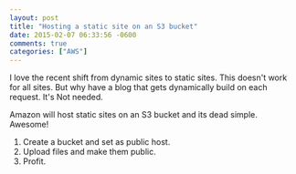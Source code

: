 ```yaml
---
layout: post
title: "Hosting a static site on an S3 bucket"
date: 2015-02-07 06:33:56 -0600
comments: true
categories: ["AWS"]
---
```


I love the recent shift from dynamic sites to static sites. This doesn't work for all sites. But why have a blog that gets dynamically build on each request.  It's Not needed.

Amazon will host static sites on an S3 bucket and its dead simple. Awesome!

1. Create a bucket and set as public host.
3. Upload files and make them public.
4. Profit.
